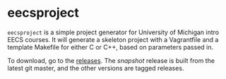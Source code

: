 # eecsproject

`eecsproject` is a simple project generator for University of Michigan
intro EECS courses. It will generate a skeleton project with a Vagrantfile and
a template Makefile for either C or C++, based on parameters passed in.

To download, go to the [releases](https://github.com/moosingin3space/eecsproject/releases).
The *snapshot* release is built from the latest git master, and the other
versions are tagged releases.
